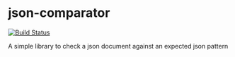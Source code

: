 # json-comparator

[![Build Status](https://travis-ci.org/agilogy/json-comparator.svg?branch=master)](https://travis-ci.org/agilogy/json-comparator)

A simple library to check a json document against an expected json pattern
